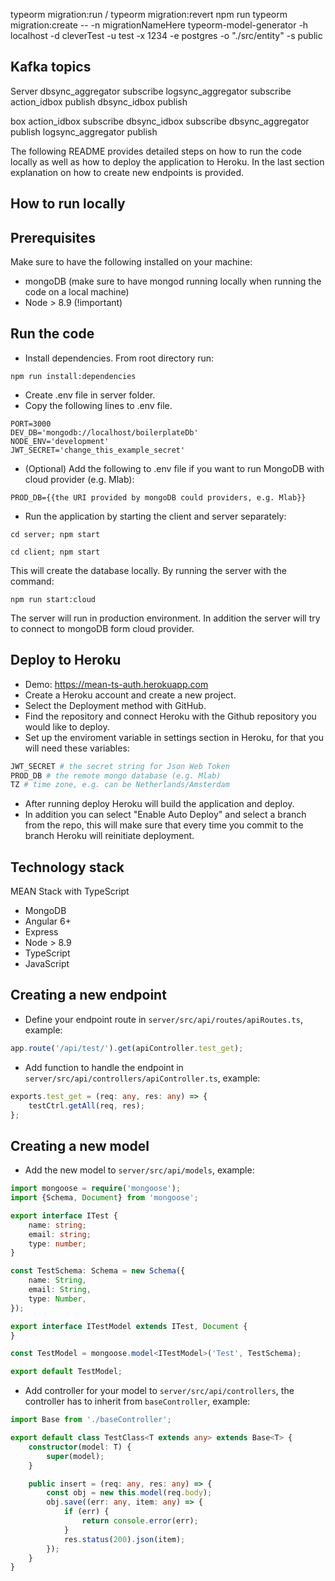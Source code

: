 typeorm migration:run / typeorm migration:revert
npm run typeorm migration:create -- -n migrationNameHere
typeorm-model-generator -h localhost -d  cleverTest -u test -x 1234 -e postgres -o "./src/entity" -s public

Kafka topics
---------------
Server 
dbsync_aggregator subscribe
logsync_aggregator subscribe
action_idbox publish
dbsync_idbox publish

box
action_idbox subscribe
dbsync_idbox subscribe
dbsync_aggregator publish
logsync_aggregator publish

The following README provides detailed steps on how to run the code locally as well as how to deploy the application to Heroku.
In the last section explanation on how to create new endpoints is provided.
## How to run locally

Prerequisites
---------------
Make sure to have the following installed on your machine:
- mongoDB (make sure to have mongod running locally when running the code on a local machine)
- Node > 8.9 (!important)

Run the code
---------------
- Install dependencies. From root directory run:
```
npm run install:dependencies
```
- Create .env file in server folder.
- Copy the following lines to .env file.
```
PORT=3000
DEV_DB='mongodb://localhost/boilerplateDb'
NODE_ENV='development'
JWT_SECRET='change_this_example_secret'
```
- (Optional) Add the following to .env file if you want to run MongoDB with cloud provider (e.g. Mlab):
```
PROD_DB={{the URI provided by mongoDB could providers, e.g. Mlab}}
```
- Run the application by starting the client and server separately:
```
cd server; npm start
```
```
cd client; npm start
```

This will create the database locally. By running the server with the command:
```
npm run start:cloud
```
The server will run in production environment. In addition the server will try to connect to mongoDB form cloud provider.
## Deploy to Heroku
- Demo: https://mean-ts-auth.herokuapp.com
- Create a Heroku account and create a new project.
- Select the Deployment method with GitHub.
- Find the repository and connect Heroku with the Github repository you would like to deploy.
- Set up the enviroment variable in settings section in Heroku, for that you will need these variables:
```bash
JWT_SECRET # the secret string for Json Web Token
PROD_DB # the remote mongo database (e.g. Mlab)
TZ # time zone, e.g. can be Netherlands/Amsterdam
```
- After running deploy Heroku will build the application and deploy.
- In addition you can select "Enable Auto Deploy" and select a branch from the repo, this will make sure that every time you commit to the branch Heroku will reinitiate deployment. 
## Technology stack
MEAN Stack with TypeScript
- MongoDB
- Angular 6+
- Express
- Node > 8.9
- TypeScript
- JavaScript

## Creating a new endpoint
- Define your endpoint route in `server/src/api/routes/apiRoutes.ts`, example:
```TypeScript
app.route('/api/test/').get(apiController.test_get);
```
- Add function to handle the endpoint in `server/src/api/controllers/apiController.ts`, example:
```TypeScript
exports.test_get = (req: any, res: any) => {
    testCtrl.getAll(req, res);
};
```

## Creating a new model
- Add the new model to `server/src/api/models`, example:
```TypeScript
import mongoose = require('mongoose');
import {Schema, Document} from 'mongoose';

export interface ITest {
    name: string;
    email: string;
    type: number;
}

const TestSchema: Schema = new Schema({
    name: String,
    email: String,
    type: Number,
});

export interface ITestModel extends ITest, Document {
}

const TestModel = mongoose.model<ITestModel>('Test', TestSchema);

export default TestModel;
```
- Add controller for your model to `server/src/api/controllers`,
 the controller has to inherit from `baseController`, example:
```TypeScript
import Base from './baseController';

export default class TestClass<T extends any> extends Base<T> {
    constructor(model: T) {
        super(model);
    }

    public insert = (req: any, res: any) => {
        const obj = new this.model(req.body);
        obj.save((err: any, item: any) => {
            if (err) {
                return console.error(err);
            }
            res.status(200).json(item);
        });
    }
}
```